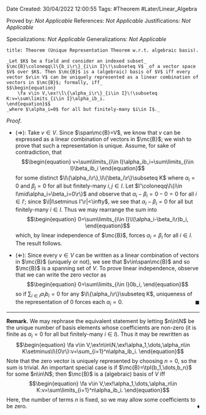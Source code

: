 <div class="topSpace"></div>

Date Created: 30/04/2022 12:00:55
Tags: #Theorem #Later/Linear_Algebra

Proved by: _Not Applicable_
References: _Not Applicable_
Justifications: _Not Applicable_

Specializations: _Not Applicable_
Generalizations: _Not Applicable_

``` ad-Theorem
title: Theorem (Unique Representation Theorem w.r.t. algebraic basis).

_Let $K$ be a field and consider an indexed subset_ $\mc{B}\coloneqq\l\{b_i\r\}_{i\in I}\!\subseteq V$ _of a vector space $V$ over $K$. Then $\mc{B}$ is a (algebraic) basis of $V$ iff every vector $v\in V$ can be uniquely represented as a linear combination of vectors in $\mc{B}$; formally, iff_
$$\begin{equation}
    \fa v\in V,\ex!\l\{\alpha_i\r\}_{i\in I}\!\subseteq K:v=\sum\limits_{i\in I}\alpha_ib_i.
\end{equation}$$
_where $\alpha_i=0$ for all but finitely-many $i\in I$._

```

_Proof_.
* ($\Rightarrow$): Take $v\in V$. Since $\span\mc{B}=V$, we know that $v$ can be expressed as a linear combination of vectors in $\mc{B}$; we wish to prove that such a representation is unique. Assume, for sake of contradiction, that
$$\begin{equation}
    v=\sum\limits_{i\in I}\alpha_ib_i=\sum\limits_{i\in I}\beta_ib_i
\end{equation}$$
for some distinct $\l\{\alpha_i\r\},\l\{\beta_i\r\}\subseteq K$ where $\alpha_i=0$ and $\beta_j=0$ for all but finitely-many $i,j\in I$. Let $I'\coloneqq\l\{i\in I\mid\alpha_i=\beta_i=0\r\}$ and observe that $\alpha_i-\beta_i=0-0=0$ for all $i\in I'$; since $\l|I\setminus I'\r|<\infty$, we see that $\alpha_i-\beta_i=0$ for all but finitely-many $i\in I$. Thus we may rearrange the sum into
$$\begin{equation}
    0=\sum\limits_{i\in I}\l(\alpha_i-\beta_i\r)b_i,
\end{equation}$$
which, by linear independence of $\mc{B}$, forces $\alpha_i=\beta_i$ for all $i\in I$. The result follows.

* ($\Leftarrow$): Since every $v\in V$ can be written as a linear combination of vectors in $\mc{B}$ (uniquely or not), we see that $v\in\span\mc{B}$ and so $\mc{B}$ is a spanning set of $V$. To prove linear independence, observe that we can write the zero vector as
$$\begin{equation}
    0=\sum\limits_{i\in I}0b_i,
\end{equation}$$
so if $\sum_{i\in I}\alpha_ib_i=0$ for any $\l\{\alpha_i\r\}\subseteq K$, uniqueness of the representation of $0$ forces each $\alpha_i=0$.<span style="float:right;">$\blacksquare$</span>

---

**Remark.** We may rephrase the equivalent statement by letting $n\in\N$ be the unique number of basis elements whose coefficients are non-zero (it is finite as $\alpha_i=0$ for all but finitely-many $i\in I$). Thus it may be rewritten as
$$\begin{equation}
    \fa v\in V,\ex!n\in\N,\ex!\alpha_1,\dots,\alpha_n\in K\setminus\l\{0\r\}:v=\sum_{i=1}^n\alpha_ib_i.
\end{equation}$$
Note that the zero vector is uniquely represented by choosing $n=0$, so the sum is trivial. An important special case is if $\mc{B}=\tpl{b_1,\dots,b_n}$ for some $n\in\N$; then $\mc{B}$ is a (algebraic) basis of $V$ iff
$$\begin{equation}
    \fa v\in V,\ex!\alpha_1,\dots,\alpha_n\in K:v=\sum\limits_{i=1}^n\alpha_ib_i.
\end{equation}$$
Here, the number of terms $n$ is fixed, so we may allow some coefficients to be zero.<span style="float:right;">$\blacklozenge$</span>
